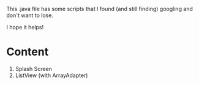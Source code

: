 This .java file has some scripts that I found (and still finding) googling and don't want to lose.

I hope it helps!

# Content
1. Splash Screen
2. ListView (with ArrayAdapter)
